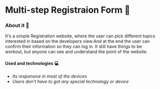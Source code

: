 <h1>Multi-step Registraion Form 📄</h1>

<h3>About it 📄</h3>
It's a simple Registration website, where the user can pick different topics interested in based on the developers view.And at the end the user can confirm their information so they can log in. It still have things to be workout, but anyone can see and understand the point of the website.

<h4>Used and technologies 💻</h4>

<ul>
<i>
<li>Its responsive in most of the devices</li>
<li>Users don't have to got any special technology or device</li>
</i>
</ul>



